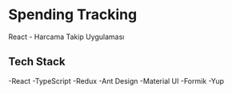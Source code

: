 # Spending Tracking
React - Harcama Takip Uygulaması

## Tech Stack

-React 
-TypeScript 
-Redux 
-Ant Design 
-Material UI 
-Formik 
-Yup 
